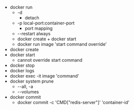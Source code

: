 - docker run
  - -d
    - detach
  - -p local-port:container-port
    - port mapping
  - --restart always
  - docker create + docker start
  - docker run image 'start command override'
- docker create
- docker start
  - cannot override start command
- docker stop
- docker logs
- docker exec -it image 'command'
- docker system prune
  - --all, -a
  - --volumes
- docker commit
  - docker commit -c 'CMD["redis-server"]' 'container-id'